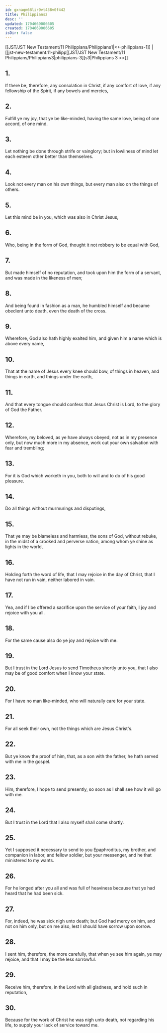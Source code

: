 ```yaml
---
id: gxnaqm68lir9vt438v0f442
title: Philippians2
desc: ''
updated: 1704669006605
created: 1704669006605
isDir: false
---
```

[[JST/JST New Testament/11 Philippians/Philippians1|<<-philippians-1]] | [[jst-new-testament.11-philipp[[JST/JST New Testament/11 Philippians/Philippians3|philippians-3]]s3|Philippians 3 >>]]
## 1.
If there be, therefore, any consolation in Christ, if any comfort of love, if any fellowship of the Spirit, if any bowels and mercies,
## 2.
Fulfill ye my joy, that ye be like-minded, having the same love, being of one accord, of one mind.
## 3.
Let nothing be done through strife or vainglory; but in lowliness of mind let each esteem other better than themselves.
## 4.
Look not every man on his own things, but every man also on the things of others.
## 5.
Let this mind be in you, which was also in Christ Jesus,
## 6.
Who, being in the form of God, thought it not robbery to be equal with God,
## 7.
But made himself of no reputation, and took upon him the form of a servant, and was made in the likeness of men;
## 8.
And being found in fashion as a man, he humbled himself and became obedient unto death, even the death of the cross.
## 9.
Wherefore, God also hath highly exalted him, and given him a name which is above every name,
## 10.
That at the name of Jesus every knee should bow, of things in heaven, and things in earth, and things under the earth,
## 11.
And that every tongue should confess that Jesus Christ is Lord, to the glory of God the Father.
## 12.
Wherefore, my beloved, as ye have always obeyed, not as in my presence only, but now much more in my absence, work out your own salvation with fear and trembling;
## 13.
For it is God which worketh in you, both to will and to do of his good pleasure.
## 14.
Do all things without murmurings and disputings,
## 15.
That ye may be blameless and harmless, the sons of God, without rebuke, in the midst of a crooked and perverse nation, among whom ye shine as lights in the world,
## 16.
Holding forth the word of life, that I may rejoice in the day of Christ, that I have not run in vain, neither labored in vain.
## 17.
Yea, and if I be offered a sacrifice upon the service of your faith, I joy and rejoice with you all.
## 18.
For the same cause also do ye joy and rejoice with me.
## 19.
But I trust in the Lord Jesus to send Timotheus shortly unto you, that I also may be of good comfort when I know your state.
## 20.
For I have no man like-minded, who will naturally care for your state.
## 21.
For all seek their own, not the things which are Jesus Christ\'s.
## 22.
But ye know the proof of him, that, as a son with the father, he hath served with me in the gospel.
## 23.
Him, therefore, I hope to send presently, so soon as I shall see how it will go with me.
## 24.
But I trust in the Lord that I also myself shall come shortly.
## 25.
Yet I supposed it necessary to send to you Epaphroditus, my brother, and companion in labor, and fellow soldier, but your messenger, and he that ministered to my wants.
## 26.
For he longed after you all and was full of heaviness because that ye had heard that he had been sick.
## 27.
For, indeed, he was sick nigh unto death; but God had mercy on him, and not on him only, but on me also, lest I should have sorrow upon sorrow.
## 28.
I sent him, therefore, the more carefully, that when ye see him again, ye may rejoice, and that I may be the less sorrowful.
## 29.
Receive him, therefore, in the Lord with all gladness, and hold such in reputation,
## 30.
Because for the work of Christ he was nigh unto death, not regarding his life, to supply your lack of service toward me.

